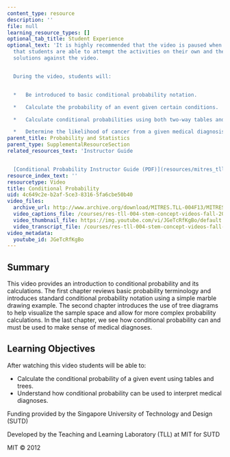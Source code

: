 ```yaml
---
content_type: resource
description: ''
file: null
learning_resource_types: []
optional_tab_title: Student Experience
optional_text: 'It is highly recommended that the video is paused when prompted so
  that students are able to attempt the activities on their own and then check their
  solutions against the video.


  During the video, students will:


  *   Be introduced to basic conditional probability notation.

  *   Calculate the probability of an event given certain conditions.

  *   Calculate conditional probabilities using both two-way tables and tree diagrams.

  *   Determine the likelihood of cancer from a given medical diagnosis.'
parent_title: Probability and Statistics
parent_type: SupplementalResourceSection
related_resources_text: 'Instructor Guide


  [Conditional Probability Instructor Guide (PDF)](resources/mitres_tll-004f13_conguide)'
resource_index_text: ''
resourcetype: Video
title: Conditional Probability
uid: 4c649c2e-b2af-5ce3-8316-5fa6cbe50b40
video_files:
  archive_url: http://www.archive.org/download/MITRES.TLL-004F13/MITRES_TLL-004F13_conditional_probabilty_300k.mp4
  video_captions_file: /courses/res-tll-004-stem-concept-videos-fall-2013/90f02479358851b583937bf1dfcd5834_JGeTcRfKgBo.vtt
  video_thumbnail_file: https://img.youtube.com/vi/JGeTcRfKgBo/default.jpg
  video_transcript_file: /courses/res-tll-004-stem-concept-videos-fall-2013/95fb7494229bef15ee5974419cbf4144_JGeTcRfKgBo.pdf
video_metadata:
  youtube_id: JGeTcRfKgBo
---
```


Summary
-------

This video provides an introduction to conditional probability and its calculations. The first chapter reviews basic probability terminology and introduces standard conditional probability notation using a simple marble drawing example. The second chapter introduces the use of tree diagrams to help visualize the sample space and allow for more complex probability calculations. In the last chapter, we see how conditional probability can and must be used to make sense of medical diagnoses.

Learning Objectives
-------------------

After watching this video students will be able to:

*   Calculate the conditional probability of a given event using tables and trees.
*   Understand how conditional probability can be used to interpret medical diagnoses.

Funding provided by the Singapore University of Technology and Design (SUTD)

Developed by the Teaching and Learning Laboratory (TLL) at MIT for SUTD

MIT © 2012